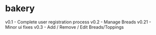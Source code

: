 # bakery

v0.1        -  Complete user registration process
v0.2        -  Manage Breads
v0.21       -  Minor ui fixes
v0.3        -  Add / Remove / Edit Breads/Toppings